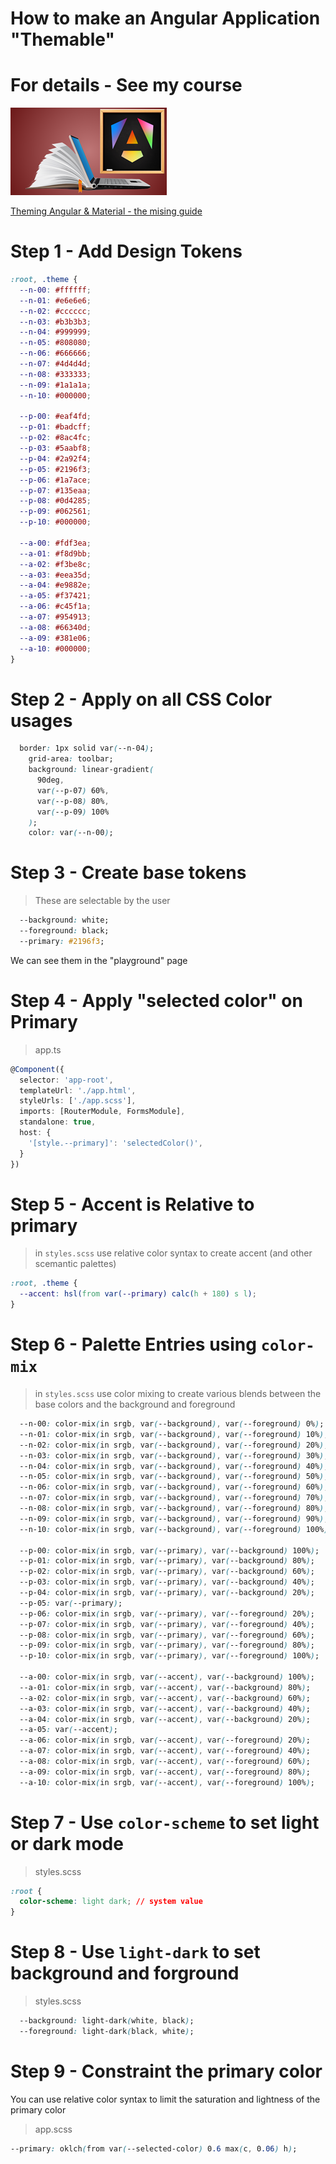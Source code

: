 # How to make an Angular Application **"Themable"**

# For details - See my course
![Theming Angular and Material](./presentation/Logo%20-%20Small.png)

[Theming Angular & Material - the mising guide](https://www.udemy.com/course/theming-angular-and-material-md3-the-missing-guide/?referralCode=6B898509A43E53B24985)


# Step 1 - Add Design Tokens
```css
:root, .theme {
  --n-00: #ffffff;
  --n-01: #e6e6e6;
  --n-02: #cccccc;
  --n-03: #b3b3b3;
  --n-04: #999999;
  --n-05: #808080;
  --n-06: #666666;
  --n-07: #4d4d4d;
  --n-08: #333333;
  --n-09: #1a1a1a;
  --n-10: #000000;

  --p-00: #eaf4fd;  
  --p-01: #badcff;  
  --p-02: #8ac4fc;  
  --p-03: #5aabf8;  
  --p-04: #2a92f4;  
  --p-05: #2196f3;  
  --p-06: #1a7ace;  
  --p-07: #135eaa;  
  --p-08: #0d4285;  
  --p-09: #062561;  
  --p-10: #000000;  

  --a-00: #fdf3ea;  
  --a-01: #f8d9bb;  
  --a-02: #f3be8c;  
  --a-03: #eea35d;  
  --a-04: #e9882e;  
  --a-05: #f37421;  
  --a-06: #c45f1a;  
  --a-07: #954913;  
  --a-08: #66340d;  
  --a-09: #381e06;  
  --a-10: #000000;  
}
```

# Step 2 - Apply on all CSS Color usages
```css
  border: 1px solid var(--n-04);
    grid-area: toolbar;
    background: linear-gradient(
      90deg,
      var(--p-07) 60%,
      var(--p-08) 80%,
      var(--p-09) 100%
    );
    color: var(--n-00);
```

# Step 3 - Create base tokens
>These are selectable by the user
```css
  --background: white;
  --foreground: black;
  --primary: #2196f3;
```

We can see them in the "playground" page

# Step 4 - Apply "selected color" on Primary
>app.ts
```typescript
@Component({
  selector: 'app-root',
  templateUrl: './app.html',
  styleUrls: ['./app.scss'],
  imports: [RouterModule, FormsModule],
  standalone: true,
  host: {
    '[style.--primary]': 'selectedColor()',
  }
})

```

# Step 5 - Accent is **Relative** to primary
>in `styles.scss` use relative color syntax to create accent (and other scemantic palettes)
```css
:root, .theme {
  --accent: hsl(from var(--primary) calc(h + 180) s l); 
}
```

# Step 6 - Palette Entries using `color-mix`
>in `styles.scss` use color mixing to create various blends between the base colors and the background and foreground
```css
  --n-00: color-mix(in srgb, var(--background), var(--foreground) 0%);
  --n-01: color-mix(in srgb, var(--background), var(--foreground) 10%);
  --n-02: color-mix(in srgb, var(--background), var(--foreground) 20%);
  --n-03: color-mix(in srgb, var(--background), var(--foreground) 30%);
  --n-04: color-mix(in srgb, var(--background), var(--foreground) 40%);
  --n-05: color-mix(in srgb, var(--background), var(--foreground) 50%);
  --n-06: color-mix(in srgb, var(--background), var(--foreground) 60%);
  --n-07: color-mix(in srgb, var(--background), var(--foreground) 70%);
  --n-08: color-mix(in srgb, var(--background), var(--foreground) 80%);
  --n-09: color-mix(in srgb, var(--background), var(--foreground) 90%);
  --n-10: color-mix(in srgb, var(--background), var(--foreground) 100%);

  --p-00: color-mix(in srgb, var(--primary), var(--background) 100%);
  --p-01: color-mix(in srgb, var(--primary), var(--background) 80%);
  --p-02: color-mix(in srgb, var(--primary), var(--background) 60%);
  --p-03: color-mix(in srgb, var(--primary), var(--background) 40%);
  --p-04: color-mix(in srgb, var(--primary), var(--background) 20%);
  --p-05: var(--primary);
  --p-06: color-mix(in srgb, var(--primary), var(--foreground) 20%);
  --p-07: color-mix(in srgb, var(--primary), var(--foreground) 40%);
  --p-08: color-mix(in srgb, var(--primary), var(--foreground) 60%);
  --p-09: color-mix(in srgb, var(--primary), var(--foreground) 80%);
  --p-10: color-mix(in srgb, var(--primary), var(--foreground) 100%);

  --a-00: color-mix(in srgb, var(--accent), var(--background) 100%);
  --a-01: color-mix(in srgb, var(--accent), var(--background) 80%);
  --a-02: color-mix(in srgb, var(--accent), var(--background) 60%);
  --a-03: color-mix(in srgb, var(--accent), var(--background) 40%);
  --a-04: color-mix(in srgb, var(--accent), var(--background) 20%);
  --a-05: var(--accent);
  --a-06: color-mix(in srgb, var(--accent), var(--foreground) 20%);
  --a-07: color-mix(in srgb, var(--accent), var(--foreground) 40%);
  --a-08: color-mix(in srgb, var(--accent), var(--foreground) 60%);
  --a-09: color-mix(in srgb, var(--accent), var(--foreground) 80%);
  --a-10: color-mix(in srgb, var(--accent), var(--foreground) 100%);
```

# Step 7 - Use `color-scheme` to set light or dark mode
>styles.scss
```css
:root {
  color-scheme: light dark; // system value
}
```

# Step 8 - Use `light-dark` to set background and forground
>styles.scss
```css
  --background: light-dark(white, black);
  --foreground: light-dark(black, white);
```

# Step 9 - Constraint the primary color
You can use relative color syntax to limit the saturation and lightness of the primary color

>app.scss
```css
--primary: oklch(from var(--selected-color) 0.6 max(c, 0.06) h);
```